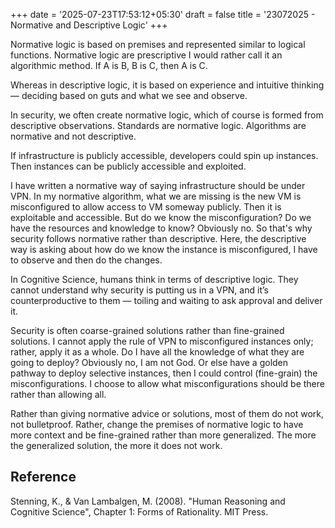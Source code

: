 +++
date = '2025-07-23T17:53:12+05:30'
draft = false
title = '23072025 - Normative and Descriptive Logic'
+++

Normative logic is based on premises and represented similar to logical functions. Normative logic are prescriptive I would rather call it an algorithmic method.
If A is B, B is C, then A is C.

Whereas in descriptive logic, it is based on experience and intuitive thinking — deciding based on guts and what we see and observe.

In security, we often create normative logic, which of course is formed from descriptive observations. Standards are normative logic. Algorithms are normative and not descriptive.

If infrastructure is publicly accessible, developers could spin up instances. Then instances can be publicly accessible and exploited.

I have written a normative way of saying infrastructure should be under VPN. In my normative algorithm, what we are missing is the new VM is misconfigured to allow access to VM someway publicly. Then it is exploitable and accessible. But do we know the misconfiguration? Do we have the resources and knowledge to know? Obviously no. So that's why security follows normative rather than descriptive. Here, the descriptive way is asking about how do we know the instance is misconfigured, I have to observe and then do the changes.

In Cognitive Science, humans think in terms of descriptive logic. They cannot understand why security is putting us in a VPN, and it’s counterproductive to them — toiling and waiting to ask approval and deliver it.

Security is often coarse-grained solutions rather than fine-grained solutions. I cannot apply the rule of VPN to misconfigured instances only; rather, apply it as a whole. Do I have all the knowledge of what they are going to deploy? Obviously no, I am not God. Or else have a golden pathway to deploy selective instances, then I could control (fine-grain) the misconfigurations. I choose to allow what misconfigurations should be there rather than allowing all.

Rather than giving normative advice or solutions, most of them do not work, not bulletproof. Rather, change the premises of normative logic to have more context and be fine-grained rather than more generalized. The more the generalized solution, the more it does not work.

## Reference

Stenning, K., & Van Lambalgen, M. (2008). "Human Reasoning and Cognitive Science", Chapter 1: Forms of Rationality. MIT Press.